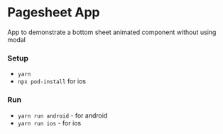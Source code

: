 # Pagesheet App
App to demonstrate a bottom sheet animated component without using modal


### Setup
- `yarn`
- `npx pod-install` for ios

### Run
- `yarn run android` - for android
- `yarn run ios` - for ios
